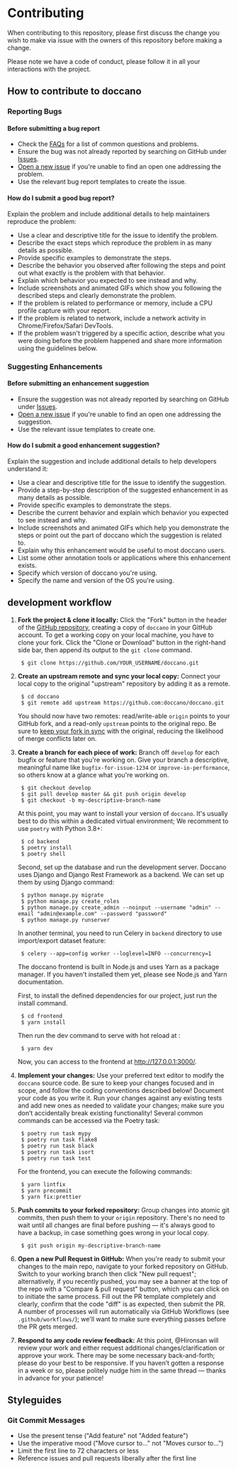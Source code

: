# Contributing

When contributing to this repository, please first discuss the change you wish to make via issue with the owners of this repository before making a change. 

Please note we have a code of conduct, please follow it in all your interactions with the project.

## How to contribute to doccano

### Reporting Bugs

#### Before submitting a bug report

* Check the [FAQs](https://github.com/doccano/doccano/blob/master/docs/faq.md) for a list of common questions and problems.
* Ensure the bug was not already reported by searching on GitHub under [Issues](https://github.com/doccano/doccano/issues).
* [Open a new issue](https://github.com/doccano/doccano/issues/new/choose) if you're unable to find an open one addressing the problem.
* Use the relevant bug report templates to create the issue.

#### How do I submit a good bug report?

Explain the problem and include additional details to help maintainers reproduce the problem:

* Use a clear and descriptive title for the issue to identify the problem.
* Describe the exact steps which reproduce the problem in as many details as possible.
* Provide specific examples to demonstrate the steps.
* Describe the behavior you observed after following the steps and point out what exactly is the problem with that behavior.
* Explain which behavior you expected to see instead and why.
* Include screenshots and animated GIFs which show you following the described steps and clearly demonstrate the problem.
* If the problem is related to performance or memory, include a CPU profile capture with your report.
* If the problem is related to network, include a network activity in Chrome/Firefox/Safari DevTools.
* If the problem wasn't triggered by a specific action, describe what you were doing before the problem happened and share more information using the guidelines below.

### Suggesting Enhancements

#### Before submitting an enhancement suggestion

* Ensure the suggestion was not already reported by searching on GitHub under [Issues](https://github.com/doccano/doccano/issues).
* [Open a new issue](https://github.com/doccano/doccano/issues/new/choose) if you're unable to find an open one addressing the suggestion.
* Use the relevant issue templates to create one.

#### How do I submit a good enhancement suggestion?

Explain the suggestion and include additional details to help developers understand it:

* Use a clear and descriptive title for the issue to identify the suggestion.
* Provide a step-by-step description of the suggested enhancement in as many details as possible.
* Provide specific examples to demonstrate the steps.
* Describe the current behavior and explain which behavior you expected to see instead and why.
* Include screenshots and animated GIFs which help you demonstrate the steps or point out the part of doccano which the suggestion is related to.
* Explain why this enhancement would be useful to most doccano users.
* List some other annotation tools or applications where this enhancement exists.
* Specify which version of doccano you're using.
* Specify the name and version of the OS you're using.

## development workflow

1. **Fork the project & clone it locally:** Click the "Fork" button in the header of the [GitHub repository](https://github.com/doccano/doccano), creating a copy of `doccano` in your GitHub account. To get a working copy on your local machine, you have to clone your fork. Click the "Clone or Download" button in the right-hand side bar, then append its output to the `git clone` command.

        $ git clone https://github.com/YOUR_USERNAME/doccano.git

1. **Create an upstream remote and sync your local copy:** Connect your local copy to the original "upstream" repository by adding it as a remote.

        $ cd doccano
        $ git remote add upstream https://github.com:doccano/doccano.git

    You should now have two remotes: read/write-able `origin` points to your GitHub fork, and a read-only `upstream` points to the original repo. Be sure to [keep your fork in sync](https://help.github.com/en/articles/syncing-a-fork) with the original, reducing the likelihood of merge conflicts later on.

1. **Create a branch for each piece of work:** Branch off `develop` for each bugfix or feature that you're working on. Give your branch a descriptive, meaningful name like `bugfix-for-issue-1234` or `improve-io-performance`, so others know at a glance what you're working on.

        $ git checkout develop
        $ git pull develop master && git push origin develop
        $ git checkout -b my-descriptive-branch-name

    At this point, you may want to install your version of `doccano`. It's usually best to do this within a dedicated virtual environment; We recomment to use `poetry` with Python 3.8+:

        $ cd backend
        $ poetry install
        $ poetry shell

    Second, set up the database and run the development server. Doccano uses Django and Django Rest Framework as a backend. We can set up them by using Django command:

        $ python manage.py migrate
        $ python manage.py create_roles
        $ python manage.py create_admin --noinput --username "admin" --email "admin@example.com" --password "password"
        $ python manage.py runserver

    In another terminal, you need to run Celery in `backend` directory to use import/export dataset feature:

        $ celery --app=config worker --loglevel=INFO --concurrency=1

    The doccano frontend is built in Node.js and uses Yarn as a package manager. If you haven't installed them yet, please see Node.js and Yarn documentation.

    First, to install the defined dependencies for our project, just run the install command.

        $ cd frontend
        $ yarn install

    Then run the dev command to serve with hot reload at :

        $ yarn dev

    Now, you can access to the frontend at <http://127.0.0.1:3000/>.

1. **Implement your changes:** Use your preferred text editor to modify the `doccano` source code. Be sure to keep your changes focused and in scope, and follow the coding conventions described below! Document your code as you write it. Run your changes against any existing tests and add new ones as needed to validate your changes; make sure you don’t accidentally break existing functionality! Several common commands can be accessed via the Poetry task:

        $ poetry run task mypy
        $ poetry run task flake8
        $ poetry run task black
        $ poetry run task isort
        $ poetry run task test

    For the frontend, you can execute the following commands:

        $ yarn lintfix
        $ yarn precommit
        $ yarn fix:prettier

1. **Push commits to your forked repository:** Group changes into atomic git commits, then push them to your `origin` repository. There's no need to wait until all changes are final before pushing — it's always good to have a backup, in case something goes wrong in your local copy.

        $ git push origin my-descriptive-branch-name

1. **Open a new Pull Request in GitHub:** When you're ready to submit your changes to the main repo, navigate to your forked repository on GitHub. Switch to your working branch then click "New pull request"; alternatively, if you recently pushed, you may see a banner at the top of the repo with a "Compare & pull request" button, which you can click on to initiate the same process. Fill out the PR template completely and clearly, confirm that the code "diff" is as expected, then submit the PR. A number of processes will run automatically via GitHub Workflows (see `.github/workflows/`); we'll want to make sure everything passes before the PR gets merged.
1. **Respond to any code review feedback:** At this point, @Hironsan will review your work and either request additional changes/clarification or approve your work. There may be some necessary back-and-forth; please do your best to be responsive. If you haven’t gotten a response in a week or so, please politely nudge him in the same thread — thanks in advance for your patience!

## Styleguides

### Git Commit Messages

* Use the present tense ("Add feature" not "Added feature")
* Use the imperative mood ("Move cursor to..." not "Moves cursor to...")
* Limit the first line to 72 characters or less
* Reference issues and pull requests liberally after the first line
